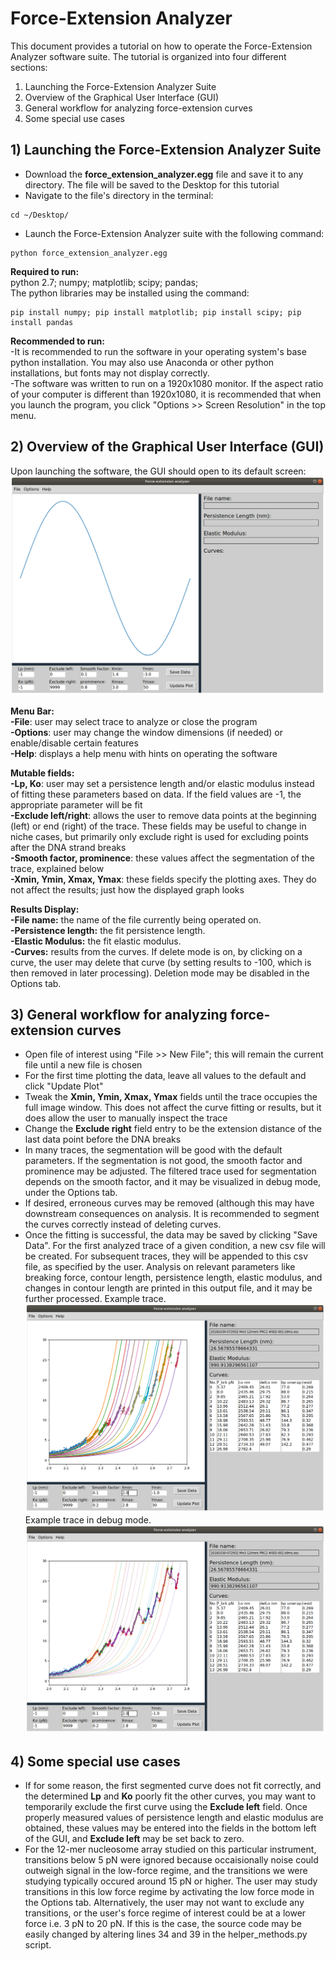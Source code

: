 # Force-Extension Analyzer
This document provides a tutorial on how to operate the Force-Extension Analyzer 
software suite. The tutorial is organized into four different sections:
1) Launching the Force-Extension Analyzer Suite
2) Overview of the Graphical User Interface (GUI)
3) General workflow for analyzing force-extension curves
4) Some special use cases

## 1) Launching the Force-Extension Analyzer Suite
- Download the **force_extension_analyzer.egg** file and save it to any 
directory. The file will be saved to the Desktop for this tutorial
- Navigate to the file's directory in the terminal:
```
cd ~/Desktop/
```

- Launch the Force-Extension Analyzer suite with the following command:
```
python force_extension_analyzer.egg
```

**Required to run:**<br/>
python 2.7; numpy; matplotlib; scipy; pandas; <br/>
The python libraries may be installed using the command:
```
pip install numpy; pip install matplotlib; pip install scipy; pip install pandas
```

**Recommended to run:**<br/>
-It is recommended to run the software in your operating system's base python 
installation. You may also use Anaconda or other python installations, but fonts
 may not display correctly.<br/> 
-The software was written to run on a 1920x1080 monitor. If the aspect ratio of 
your computer is different than 1920x1080, it is recommended that when you 
launch the program, you click "Options >> Screen Resolution" in the top menu.


## 2) Overview of the Graphical User Interface (GUI)
Upon launching the software, the GUI should open to its default screen:
![Default Screen](imgs/splash_screen.png?raw=true "Default Screen")

**Menu Bar:**<br/>
**-File**: user may select trace to analyze or close the program<br/>
**-Options**: user may change the window dimensions (if needed) or enable/disable 
certain features<br/>
**-Help**: displays a help menu with hints on operating the software

**Mutable fields:**<br/>
**-Lp, Ko**: user may set a persistence length and/or elastic modulus instead of 
fitting these parameters based on data. If the field values are -1, the appropriate
parameter will be fit<br/>
**-Exclude left/right**: allows the user to remove data points at the beginning 
(left) or end (right) of the trace. These fields may be useful to change in 
niche cases, but primarily only exclude right is used for excluding points after 
the DNA strand breaks<br/>
**-Smooth factor, prominence**: these values affect the segmentation of the trace, 
explained below<br/>
**-Xmin, Ymin, Xmax, Ymax**: these fields specify the plotting axes. They do not 
affect the results; just how the displayed graph looks

**Results Display:**<br/>
**-File name:** the name of the file currently being operated on. <br/>
**-Persistence length:** the fit persistence length. <br/>
**-Elastic Modulus:** the fit elastic modulus.<br/>
**-Curves:** results from the curves. If delete mode is on, by clicking on a curve,
the user may delete that curve (by setting results to -100, which is then 
removed in later processing). Deletion mode may be disabled in the Options tab. 


## 3) General workflow for analyzing force-extension curves
- Open file of interest using "File >> New File"; this will remain the current
file until a new file is chosen
- For the first time plotting the data, leave all values to the default and 
click "Update Plot"
- Tweak the **Xmin, Ymin, Xmax, Ymax** fields until the trace occupies the full 
image window. This does not affect the curve fitting or results, but it does 
allow the user to manually inspect the trace
- Change the **Exclude right** field entry to be the extension distance of the 
last data point before the DNA breaks
- In many traces, the segmentation will be good with the default parameters. If
the segmentation is not good, the smooth factor and prominence may be adjusted.
The filtered trace used for segmentation depends on the smooth factor, and it may
be visualized in debug mode, under the Options tab.
- If desired, erroneous curves may be removed (although this may have downstream
consequences on analysis. It is recommended to segment the curves correctly 
instead of deleting curves.
- Once the fitting is successful, the data may be saved by clicking "Save Data". 
For the first analyzed trace of a given condition, a new csv file will be 
created. For subsequent traces, they will be appended to this csv file, as 
specified by the user. Analysis on relevant parameters like breaking force, 
contour length, persistence length, elastic modulus, and changes in contour length
are printed in this output file, and it may be further processed.
Example trace.
![Example Image](imgs/example_img.png?raw=true "Example Image")
Example trace in debug mode.
![Example Image Debug Mode](imgs/example_img_debug.png?raw=true "Example Image Debug Mode")

## 4) Some special use cases
- If for some reason, the first segmented curve does not fit correctly, and the 
determined **Lp** and **Ko** poorly fit the other curves, you may want to temporarily 
exclude the first curve using the **Exclude left** field. Once properly measured
values of persistence length and elastic modulus are obtained, these values may be entered into the fields in
the bottom left of the GUI, and **Exclude left** may be set back to zero.
- For the 12-mer nucleosome array studied on this particular instrument, 
transitions below 5 pN were ignored because occaisionally noise could outweigh 
signal in the low-force regime, and the transitions we were studying typically 
occured around 15 pN or higher. The user may study transitions in this low force
regime by activating the low force mode in the Options tab. Alternatively, the 
user may not want to exclude any transitions, or the user's force regime of 
interest could be at a lower force i.e. 3 pN to 20 pN. If this is the case, the
source code may be easily changed by altering lines 34 and 39 in the 
helper_methods.py script. 





